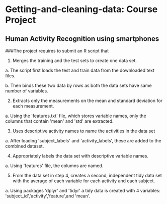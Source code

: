 # Getting-and-cleaning-data: Course Project
## Human Activity Recognition using smartphones
###The project requires to submit an R script that
1. Merges the training and the test sets to create one data set.

  a. The script first loads the test and train data from the downloaded text files.
  
  b. Then binds these two data by rows as both the data sets have same number of variables.
  
2. Extracts only the measurements on the mean and standard deviation for each measurement. 

  a. Using the 'features.txt' file, which stores variable names, only the columns that contain 'mean' and 'std' are extracted.
  
3. Uses descriptive activity names to name the activities in the data set
  
  a. After loading 'subject_labels' and 'activity_labels', these are added to the combined dataset.
  
4. Appropriately labels the data set with descriptive variable names. 

  a. Using 'features' file, the columns are named.
  
5. From the data set in step 4, creates a second, independent tidy data set 
with the average of each variable for each activity and each subject.

  a. Using packages 'dplyr' and 'tidyr' a tidy data is created with 4 variables: 'subject_id','activity','feature',and 'mean'.
